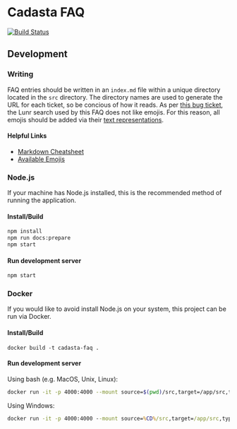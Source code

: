 # Cadasta FAQ

[![Build Status](https://travis-ci.org/Cadasta/cadasta-faq.svg?branch=master)](https://travis-ci.org/Cadasta/cadasta-faq)

## Development

### Writing

FAQ entries should be written in an `index.md` file within a unique directory located in the `src` directory. The directory names are used to generate the URL for each ticket, so be concious of how it reads. As per [this bug ticket](https://github.com/olivernn/lunr.js/issues/243), the Lunr search used by this FAQ does not like emojis. For this reason, all emojis should be added via their [text representations](https://gist.github.com/rxaviers/7360908).

#### Helpful Links

- [Markdown Cheatsheet](https://github.com/adam-p/markdown-here/wiki/Markdown-Cheatsheet)
- [Available Emojis](https://gist.github.com/rxaviers/7360908)

### Node.js

If your machine has Node.js installed, this is the recommended method of running the application.

#### Install/Build

```sh
npm install
npm run docs:prepare
npm start
```

#### Run development server

```sh
npm start
```

### Docker

If you would like to avoid install Node.js on your system, this project can be run via Docker.

#### Install/Build

```
docker build -t cadasta-faq .
```

#### Run development server

Using bash (e.g. MacOS, Unix, Linux):

```sh
docker run -it -p 4000:4000 --mount source=$(pwd)/src,target=/app/src,type=bind cadasta-faq
```

Using Windows:

```bat
docker run -it -p 4000:4000 --mount source=%CD%/src,target=/app/src,type=bind cadasta-faq
```
